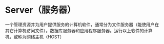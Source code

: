 # Server（服务器）

一个管理资源并为用户提供服务的计算机软件，通常分为文件服务器（能使用户在其它计算机访问文件），数据库服务器和应用程序服务器。运行以上软件的计算机，或称为网络主机（HOST）
